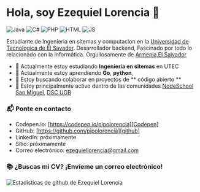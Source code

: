 # Hola, soy Ezequiel Lorencia 👋

![Java](https://img.shields.io/badge/Java-medio-red)
![C#](https://img.shields.io/badge/C%20sharp-medio-blueviolet)
![PHP](https://img.shields.io/badge/PHP-medio-9cf)
![HTML](https://img.shields.io/badge/HTML-medio-orange)
![JS](https://img.shields.io/badge/JavaScrip-medio-yellow)

Estudiante de Ingenieria en sitemas y computacion en la [Universidad de Tecnologica de El Savador](https://www.utec.edu.sv/?fbclid=IwAR1UGSl3KAK2MnnNZ6uKAe7Mo2Pn7hs6kEjWYAFA65eHTnYme65Wqmub6V8). Desarrollador backend, Fascinado por todo lo relacionado con la informática. Orgullosamente de [Armenia,El Salvador](https://goo.gl/maps/KQZY84hZaNxUsZqd7) 

- 🔭 Actualmente estoy estudiando **Ingenieria en sitemas** en UTEC
- 🌱 Actualmente estoy aprendiendo **Go**, **python**, 
- 👯 Estoy buscando colaborar en proyectos de ** código abierto **
- 💬 Estoy principalmente activo dentro de las comunidades [NodeSchool San Miguel](https://www.facebook.com/nodeschoolsm/), [DSC UGB](https://dsc.community.dev/universidad-gerardo-barrios/)

### 📬 Ponte en contacto

- Codepen.io: [https://codepen.io/pipolorencia][Codepen]
- GitHub: [https://github.com/pipolorencia][github]
- LinkedIn: próximamente
- Sitio: próximamente
- Correo electrónico: ezequiellorencia@gmail.com

### 📚 ¿Buscas mi CV? ¡Envíeme un correo electrónico!

![Estadísticas de github de Ezequiel Lorencia](https://github-readme-stats.vercel.app/api?username=pipolorencia&show_icons=true&hide_border=true)

